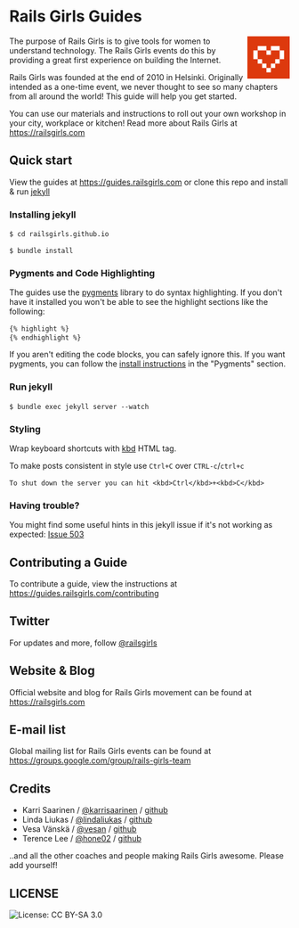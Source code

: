 # Rails Girls Guides

<a href="http://railsgirls.com" target="_blank"><img alt="Rails Girls" src="/images/rails-girls-logo.png" width="15%" align="right"></a>

The purpose of Rails Girls is to give tools for women to understand technology. The Rails Girls events do this by providing a great first experience on building the Internet.

Rails Girls was founded at the end of 2010 in Helsinki. Originally intended as a one-time event, we never thought to see so many chapters from all around the world! This guide will help you get started.

You can use our materials and instructions to roll out your own workshop in your city, workplace or kitchen! Read more about Rails Girls at https://railsgirls.com

## Quick start

View the guides at https://guides.railsgirls.com or clone this repo and install & run [jekyll](https://github.com/mojombo/jekyll)

### Installing jekyll

```
$ cd railsgirls.github.io
```

```
$ bundle install
```

### Pygments and Code Highlighting

The guides use the [pygments](https://pygments.org/) library to do syntax highlighting. If you don't have it installed you won't be able to see the highlight sections like the following:

```
{% highlight %}
{% endhighlight %}
```

If you aren't editing the code blocks, you can safely ignore this. If you want pygments, you can follow the [install instructions](https://jekyllrb.com/docs/installation/) in the "Pygments" section.

### Run jekyll

```
$ bundle exec jekyll server --watch
```

### Styling

Wrap keyboard shortcuts with [kbd](https://www.w3.org/wiki/HTML/Elements/kbd) HTML tag.

To make posts consistent in style use `Ctrl+C` over `CTRL-c`/`ctrl+c`

```
To shut down the server you can hit <kbd>Ctrl</kbd>+<kbd>C</kbd>
```

### Having trouble?

You might find some useful hints in this jekyll issue if it's not working as expected: [Issue 503](https://github.com/mojombo/jekyll/issues/503)

## Contributing a Guide

To contribute a guide, view the instructions at https://guides.railsgirls.com/contributing

## Twitter

For updates and more, follow [@railsgirls](https://twitter.com/railsgirls)

## Website & Blog

Official website and blog for Rails Girls movement can be found at https://railsgirls.com

## E-mail list

Global mailing list for Rails Girls events can be found at https://groups.google.com/group/rails-girls-team

## Credits

* Karri Saarinen / [@karrisaarinen](https://twitter.com/karrisaarinen) / [github](http://github.com/ksaa)
* Linda Liukas / [@lindaliukas](https://twitter.com/lindaliukas) / [github](http://github.com/lindaliukas)
* Vesa Vänskä / [@vesan](https://twitter.com/vesan) / [github](http://github.com/vesan)
* Terence Lee / [@hone02](https://twitter.com/hone02) / [github](http://github.com/hone)

..and all the other coaches and people making Rails Girls awesome. Please add yourself!  

## LICENSE
![License: CC BY-SA 3.0](https://licensebuttons.net/l/by-sa/3.0/80x15.png)
